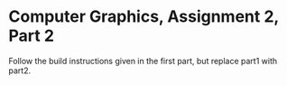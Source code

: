 Computer Graphics, Assignment 2, Part 2
=======================================

Follow the build instructions given in the first part, but replace
part1 with part2.
